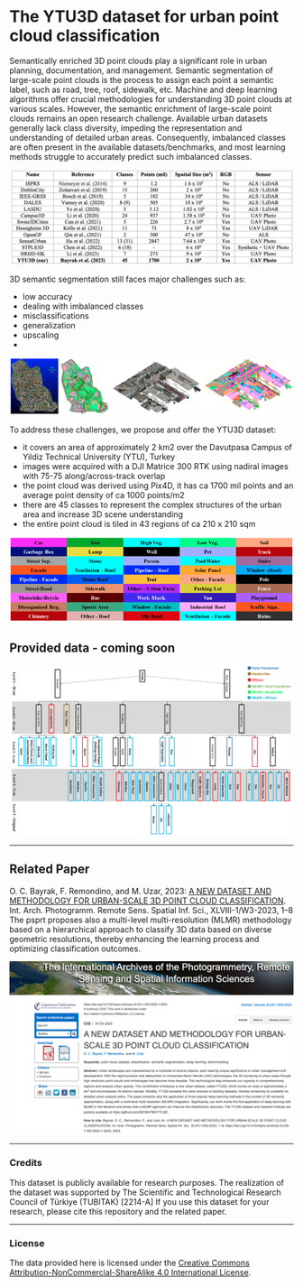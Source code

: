 # The YTU3D dataset for urban point cloud classification

Semantically enriched 3D point clouds play a significant role in urban planning, documentation, and management.
Semantic segmentation of large-scale point clouds is the process to assign each point a semantic label, such as road, tree, roof, sidewalk, etc. Machine and deep learning algorithms offer crucial methodologies for understanding 3D point clouds at various scales. However, the semantic enrichment of large-scale point clouds remains an open research challenge. Available urban datasets generally lack class diversity, impeding the representation and understanding of detailed urban areas. Consequently, imbalanced classes are often present in the available datasets/benchmarks, and most learning methods struggle to accurately predict such imbalanced classes.

<p align="center"><img src="https://github.com/3DOM-FBK/YTU3D/blob/master/images/datasets.png"></p>

3D semantic segmentation still faces major challenges such as:
- low accuracy
- dealing with imbalanced classes
- misclassifications
- generalization
- upscaling
- 
<p align="center"><img src="https://github.com/3DOM-FBK/YTU3D/blob/master/images/YTU3D.png"></p>

To address these challenges, we propose and offer the YTU3D dataset:
- it covers an area of approximately 2 km2 over the Davutpasa Campus of Yildiz Technical University (YTU), Turkey
- images were acquired with a DJI Matrice 300 RTK using nadiral images with 75-75 along/across-track overlap
- the point cloud was derived using Pix4D, it has ca 1700 mil points and an average point density of ca 1000 points/m2
- there are 45 classes to represent the complex structures of the urban area and increase 3D scene understanding
- the entire point cloud is tiled in 43 regions of ca 210 x 210 sqm 

<p align="center"><img src="https://github.com/3DOM-FBK/YTU3D/blob/master/images/classes.png"></p>

## Provided data - coming soon

<p align="center"><img src="https://github.com/3DOM-FBK/YTU3D/blob/master/images/MLMR.png"></p>

_________________________________________________________________________
## Related Paper
O. C. Bayrak, F. Remondino, and M. Uzar, 2023: <a href="https://isprs-archives.copernicus.org/articles/XLVIII-1-W3-2023/1/2023/" target=page>A NEW DATASET AND METHODOLOGY FOR URBAN-SCALE 3D POINT CLOUD CLASSIFICATION</a>. Int. Arch. Photogramm. Remote Sens. Spatial Inf. Sci., XLVIII-1/W3-2023, 1–8
The psprt proposes also a multi-level multi-resolution (MLMR) methodology based on a hierarchical approach to classify 3D data based on diverse geometric resolutions, thereby enhancing the learning process and optimizing classification outcomes.

<p align="center"><img src="https://github.com/3DOM-FBK/YTU3D/blob/master/images/paper.png"></p>

_________________________________________________________________________
### Credits
This dataset is publicly available for research purposes. The realization of the dataset was supported by The Scientific and Technological Research Council of Türkiye (TUBITAK) [2214-A]
If you use this dataset for your research, please cite this repository and the related paper.

_________________________________________________________________________
### License
The data provided here is licensed under the [Creative Commons Attribution-NonCommercial-ShareAlike 4.0 International License](https://creativecommons.org/licenses/by-nc-sa/4.0/).

